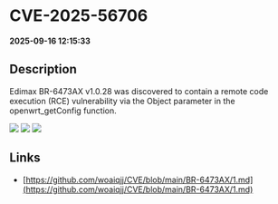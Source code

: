# CVE-2025-56706

**2025-09-16 12:15:33**

## Description
Edimax BR-6473AX v1.0.28 was discovered to contain a remote code execution (RCE) vulnerability via the Object parameter in the openwrt_getConfig function.

![](https://img.shields.io/static/v1?label=Score&message=8.0&color=red)
![](https://img.shields.io/static/v1?label=Severity&message=HIGH&color=red)
![](https://img.shields.io/static/v1?label=CWE&message=RCE&color=green)

## Links
- [https://github.com/woaiqjj/CVE/blob/main/BR-6473AX/1.md](https://github.com/woaiqjj/CVE/blob/main/BR-6473AX/1.md)
